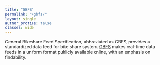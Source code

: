 ```yaml
---
title: "GBFS"
permalink: "/gbfs/"
layout: single
author_profile: false
classes: wide
---
```

General Bikeshare Feed Specification, abbreviated as GBFS, provides a standardized data feed for bike share system. [GBFS](https://github.com/amohoste/gbfs-linked) makes real-time data feeds in a uniform format publicly available online, with an emphasis on findability. 
